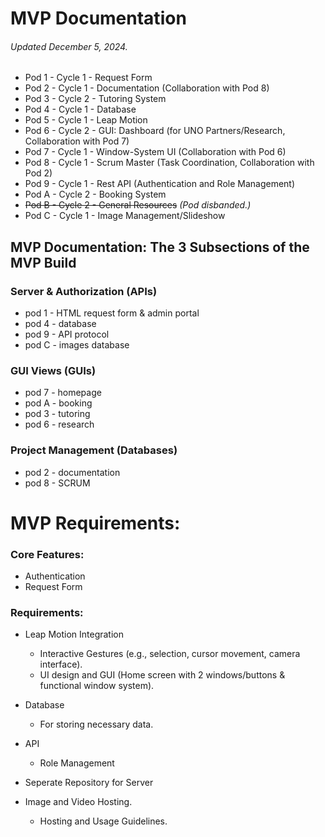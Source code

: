 # MVP Documentation
###### Updated December 5, 2024.

- Pod 1 - Cycle 1 - Request Form
- Pod 2 - Cycle 1 - Documentation (Collaboration with Pod 8)
- Pod 3 - Cycle 2 - Tutoring System
- Pod 4 - Cycle 1 - Database 
- Pod 5 - Cycle 1 - Leap Motion
- Pod 6 - Cycle 2 - GUI: Dashboard (for UNO Partners/Research, Collaboration with Pod 7)
- Pod 7 - Cycle 1 - Window-System UI (Collaboration with Pod 6)
- Pod 8 - Cycle 1 - Scrum Master (Task Coordination, Collaboration with Pod 2)
- Pod 9 - Cycle 1 - Rest API (Authentication and Role Management)
- Pod A - Cycle 2 - Booking System
- ~~Pod B - Cycle 2 - General Resources~~ *(Pod disbanded.)*
- Pod C - Cycle 1 - Image Management/Slideshow

## MVP Documentation: The 3 Subsections of the MVP Build

### Server & Authorization (APIs)
* pod 1 - HTML request form & admin portal
* pod 4 - database
* pod 9 - API protocol
* pod C - images database

### GUI Views (GUIs)
* pod 7 - homepage
* pod A - booking
* pod 3 - tutoring
* pod 6 - research

### Project Management  (Databases)
* pod 2 - documentation
* pod 8 - SCRUM

# MVP Requirements: 

### Core Features:
  - Authentication
  - Request Form
    
### Requirements: 
- Leap Motion Integration
   - Interactive Gestures (e.g., selection, cursor movement, camera interface).
   - UI design and GUI (Home screen with 2 windows/buttons & functional window system). 
    
- Database 
    - For storing necessary data. 
      
- API 
    - Role Management
      
- Seperate Repository for Server

- Image and Video Hosting. 
    - Hosting and Usage Guidelines.
